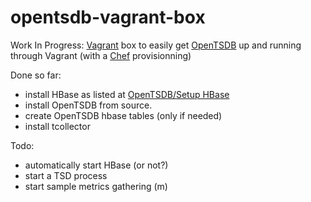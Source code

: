 opentsdb-vagrant-box
====================

Work In Progress: [Vagrant](http://vagrantup.com/) box to easily get [OpenTSDB](http://opentsdb.net/ "OpenTSDB") up and running through Vagrant (with a [Chef](http://wiki.opscode.com/display/chef/Home) provisionning)

Done so far:
* install  HBase as listed at [OpenTSDB/Setup HBase](http://opentsdb.net/setup-hbase.html)
* install OpenTSDB from source.
* create OpenTSDB hbase tables (only if needed)
* install tcollector

Todo:
* automatically start HBase (or not?)
* start a TSD process
* start sample metrics gathering (m)